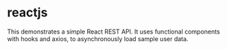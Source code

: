 # reactjs
This demonstrates a simple React REST API.
It uses functional components with hooks and axios, to asynchronously load sample user data.

